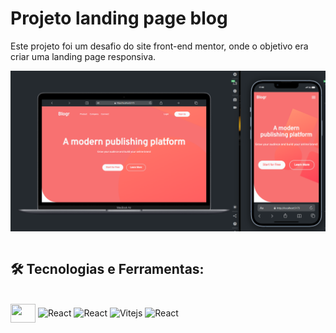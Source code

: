 # Projeto landing page blog

Este projeto foi um desafio do site front-end mentor, onde o objetivo era criar uma landing page responsiva.

<div>
   <img align="center" alt="" src="https://github.com/Dev-Messias/blog/blob/main/src/assets/images/imgTela.png" />
</div>

<div style="display: inline_block" ><br>
    <h2>🛠 Tecnologias e Ferramentas:</h2>
</div>
<div style="display: inline_block" ><br>
    <img align="center" alt="" height="30" width="40" src="https://cdn.jsdelivr.net/gh/devicons/devicon@latest/icons/vscode/vscode-original.svg" />
    <img align="center" alt="React" height="30" width="40" src="https://cdn.jsdelivr.net/gh/devicons/devicon@latest/icons/javascript/javascript-original.svg" />
    <img align="center" alt="React" height="30" width="40" src="https://cdn.jsdelivr.net/gh/devicons/devicon@latest/icons/react/react-original.svg" />
    <img align="center" alt="Vitejs" height="30" width="40" src="https://cdn.jsdelivr.net/gh/devicons/devicon@latest/icons/vitejs/vitejs-original.svg" />
    <img align="center" alt="React" height="30" width="40" src="https://cdn.jsdelivr.net/gh/devicons/devicon@latest/icons/tailwindcss/tailwindcss-original.svg" />
</div>
